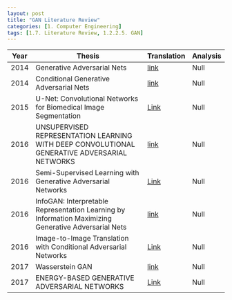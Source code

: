 ```yaml
---
layout: post 
title: "GAN Literature Review"
categories: [1. Computer Engineering]
tags: [1.7. Literature Review, 1.2.2.5. GAN]
---
```



|Year|Thesis|Translation|Analysis|
|----|------|-----------|--------|
|2014|Generative Adversarial Nets|[link](https://maizer2.github.io/1.%20computer%20engineering/2021/09/26/(GAN)Generative-Adversarial-Nets-translation.html)|Null|
|2014|Conditional Generative Adversarial Nets|[link](http://maizer2.github.io/1.%20computer%20engineering/2022/06/07/(GAN)Conditional-translation.html)|Null|
|2015|U-Net: Convolutional Networks for Biomedical Image Segmentation|[Link](http://maizer2.github.io/1.%20computer%20engineering/2022/06/07/(GAN)U-Net.html)|Null|
|2016|UNSUPERVISED REPRESENTATION LEARNING WITH DEEP CONVOLUTIONAL GENERATIVE ADVERSARIAL NETWORKS|[link](https://maizer2.github.io/1.%20computer%20engineering/2022/05/18/(GAN)DCGAN-translation.html)|Null|
|2016|Semi-Supervised Learning with Generative Adversarial Networks|[Link](https://maizer2.github.io/1.%20computer%20engineering/2022/05/18/(GAN)SGAN-translation.html)|Null|
|2016|InfoGAN: Interpretable Representation Learning by Information Maximizing Generative Adversarial Nets|[link](https://maizer2.github.io/1.%20computer%20engineering/2022/05/26/(GAN)InfoGAN-translation.html)|Null|
|2016|Image-to-Image Translation with Conditional Adversarial Networks|[Link](http://maizer2.github.io/1.%20computer%20engineering/2022/06/07/(GAN)Image-to-Image-GAN.html)|Null|
|2017|Wasserstein GAN|[link](https://maizer2.github.io/1.%20computer%20engineering/2022/05/26/(GAN)Wasserstein-GAN-translation.html)|Null|
|2017|ENERGY-BASED GENERATIVE ADVERSARIAL NETWORKS|[Link](http://maizer2.github.io/1.%20computer%20engineering/2022/06/08/(GAN)ENERGY-BASED-GAN.html)|Null|